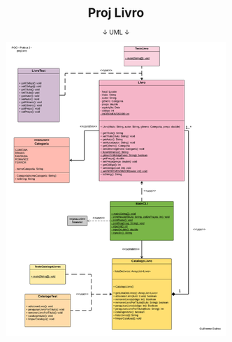 <h1 align="center">
  Proj Livro
</h1>

<p align="center">
  ↓ UML ↓
</p>

<p align="center">
  <img src="UML - projLivro.png" />
</p>